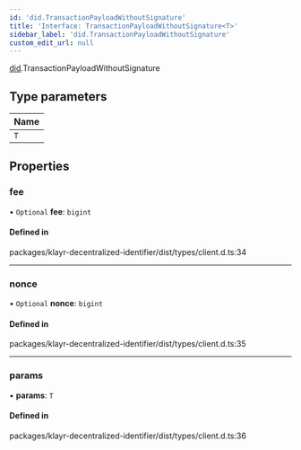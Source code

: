 ```yaml
---
id: 'did.TransactionPayloadWithoutSignature'
title: 'Interface: TransactionPayloadWithoutSignature<T>'
sidebar_label: 'did.TransactionPayloadWithoutSignature'
custom_edit_url: null
---
```


[did](../namespaces/did.md).TransactionPayloadWithoutSignature

## Type parameters

| Name |
| :--- |
| `T`  |

## Properties

### fee

• `Optional` **fee**: `bigint`

#### Defined in

packages/klayr-decentralized-identifier/dist/types/client.d.ts:34

---

### nonce

• `Optional` **nonce**: `bigint`

#### Defined in

packages/klayr-decentralized-identifier/dist/types/client.d.ts:35

---

### params

• **params**: `T`

#### Defined in

packages/klayr-decentralized-identifier/dist/types/client.d.ts:36
